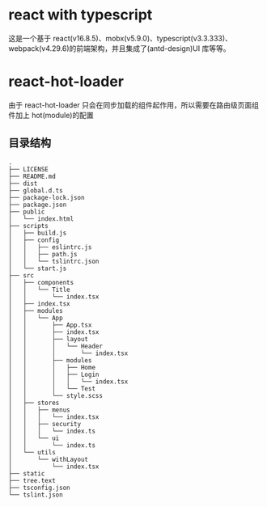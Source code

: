# react with typescript

这是一个基于 react(v16.8.5)、mobx(v5.9.0)、typescript(v3.3.333)、webpack(v4.29.6)的前端架构，并且集成了(antd-design)UI 库等等。

# react-hot-loader

由于 react-hot-loader 只会在同步加载的组件起作用，所以需要在路由级页面组件加上 hot(module)的配置

## 目录结构

```
.
├── LICENSE
├── README.md
├── dist
├── global.d.ts
├── package-lock.json
├── package.json
├── public
│   └── index.html
├── scripts
│   ├── build.js
│   ├── config
│   │   ├── eslintrc.js
│   │   ├── path.js
│   │   └── tslintrc.json
│   └── start.js
├── src
│   ├── components
│   │   └── Title
│   │       └── index.tsx
│   ├── index.tsx
│   ├── modules
│   │   └── App
│   │       ├── App.tsx
│   │       ├── index.tsx
│   │       ├── layout
│   │       │   └── Header
│   │       │       └── index.tsx
│   │       ├── modules
│   │       │   ├── Home
│   │       │   ├── Login
│   │       │   │   └── index.tsx
│   │       │   └── Test
│   │       └── style.scss
│   ├── stores
│   │   ├── menus
│   │   │   └── index.tsx
│   │   ├── security
│   │   │   └── index.ts
│   │   └── ui
│   │       └── index.ts
│   └── utils
│       └── withLayout
│           └── index.tsx
├── static
├── tree.text
├── tsconfig.json
└── tslint.json
```
